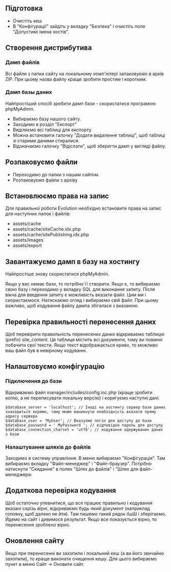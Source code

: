 ## Підготовка
* Очистіть кеш
* В "Конфігурації" зайдіть у вкладку "Безпека" і очистіть поле "Допустимі імена хостів".

## Створення дистрибутива ##

### Дамп файлів ###
Всі файли з папки сайту на локальному комп'ютері запаковуємо в архів ZIP. При цьому назва файлу краще зробити простим і коротким.

### Дамп базы даних ###

Найпростіший спосіб зробити дамп бази - скористатися програмою phpMyAdmin.

* Вибираємо базу нашого сайту.
* Заходимо в розділ "Експорт"
* Виділяємо всі таблиці для експорту
* Можна встановити галочку "Додати видалення таблиці", щоб таблиці зі старими даними стиралися.
* Відзначаємо галочку "Відіслати", щоб зберегти дамп у вигляді файлу.
## Розпаковуємо файли ##

* Переходимо до папки з нашим сайтом.
* Розпаковуємо файли з архіву

## Встановлюємо права на запис ##

Для правильної роботи Evolution необхідно встановити права на запис для наступних папок і файлів:

* assets/cache
* assets/cache/siteCache.idx.php
* assets/cache/sitePublishing.idx.php
* assets/images
* assets/export

## Завантажуємо дамп в базу на хостингу ##

Найпростіше знову скористатися phpMyAdmin.

Якщо у вас немає бази, то потрібно її створити. Якщо є, то вибираємо свою базу і переходимо у вкладку SQL для виконання запиту.
Після вікна для введення запиту є можливість вказати файл. Цим ми і скористаємося. Натискаємо огляд і вибираємо свій файл. При цьому важливо, щоб кодування файлу дампа збігалася з вказаною.

## Перевірка правильності перенесення даних ##

Щоб перевірити правильність перенесених даних відкриваємо таблицю (prefix) site_content. Ця таблиця містить всі документи, тому ви повинні побачити свої тексти. Якщо текст відображається криво, то можливо ваш файл був в невірному кодуванні.

## Налаштовуємо конфігурацію ##

### Підключення до бази ###

Відкриваємо файл manager/includes/config.inc.php (краще зробити копію, а не переписувати локальну версію) і коригуємо наступні дані:
```
$database_server = 'localhost'; // Іноді на хостингу сервер бази даних знаходиться окремо, тому може виникнути необхідність вказати пряму адресу сервера
$database_user = 'MyUser'; // Вказуємо логін для доступу до бази
$database_password = ' MyPassword '; // відповідно пароль для доступу
$database_connection_charset = 'utf8'; // кодування одержуваних даних з бази
```

### Налаштування шляхів до файлів ###

Заходимо в систему управління. В меню вибираємо "Конфігурація". Там вибираємо вкладку "Файл-менеджер" і "Файл-браузер". Потрібно натиснути "Скидання" в полях "Шлях до файлів" і "Шлях для файл-менеджера:

## Додаткова перевірка кодування ## 

Щоб остаточно упевнитися, що все працює правильно і кодування вказані скрізь вірні, відкриваємо будь-який документ (наприклад головну, щоб далеко не йти). Там пишемо такий рядок іІшШ і зберігаємо. Йдемо на сайт і дивимося результат. Якщо все показується вірно, то перенесення зроблено вірно.

## Оновлення сайту ##

Якщо при перенесенні ви захопили і локальний кеш (а ви його звичайно захопили), то краще виконати очищення кешу. Для цього вибираємо пункт в меню Сайт -> Оновити сайт.

